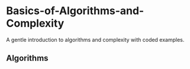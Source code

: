 # Basics-of-Algorithms-and-Complexity
A gentle introduction to algorithms and complexity with coded examples.

## Algorithms
